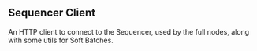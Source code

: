 ## Sequencer Client

An HTTP client to connect to the Sequencer, used by the full nodes, along with some utils for Soft Batches.
